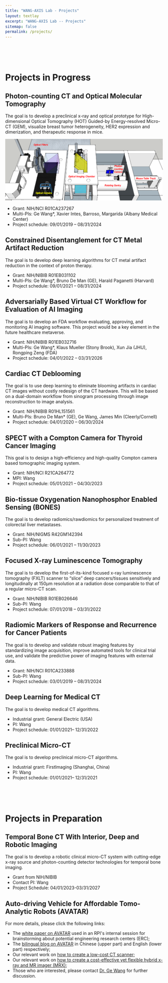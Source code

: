 ```yaml
---
title: "WANG-AXIS Lab - Projects"
layout: textlay
excerpt: "WANG-AXIS Lab -- Projects"
sitemap: false
permalink: /projects/
---
```



<!-- This content will not appear in the rendered Markdown 

# Projects

## Artificial Intelligence / Machine Learning for Tomographic Imaging
*	**2016 [First perspective](https://ieeexplore.ieee.org/document/7733110) on machine learning / deep learning for tomographic imaging**, as a roadmap for the new area of “deep reconstruction” / “Deep imaging” and a basis for the 1st special journal issue on this theme (IEEE Trans. Medical Imaging (TMI)), recognized as 2018 [IEEE Access Featured Article](https://ieeeaccess.ieee.org/featured-articles/deepimaging/)

*	**2017 Top 10 most downloaded articles of Med. Phys.** (Wang G, Kalra M, Orton C: [Machine learning will transform radiology significantly within the next 5 years](https://aapm.onlinelibrary.wiley.com/doi/full/10.1002/mp.12204), Med. Phys. 44:2041-2044; by the end of 2017, it received 1727 downloads)

*	**2018 IEEE TMI featured special issue**: Wang G, Ye JC, Mueller K, Fessler JA: Image Reconstruction Is a New Frontier of Machine Learning — Editorial for the Special Issue “[Machine Learning for Image Reconstruction](https://ieeexplore.ieee.org/document/8359079)”. IEEE TMI, June, 2018

*	**2018 Invited NIH Talks**: “[Large, Public, Multimodal Image Datasets” and “Tomographic Reconstruction with Machine Learning](https://www.nibib.nih.gov/newsevents/meetings-events/artificial-intelligence-medical-imaging-workshop)”, Artificial Intelligence in Medical Imaging Workshop, NIH, Bethesda, MD, Aug. 23, 2018 

*	**2019 Roadmap article in Radiology**: “[A Roadmap for Foundational Research on Artificial Intelligence in Medical Imaging: From the 2018 NIH/RSNA/ACR/The Academy Workshop](https://pubs.rsna.org/doi/10.1148/radiol.2019190613)” by Langlotz CP et al. 

*  **A series of journal papers** on deep neural networks for low-dose, sparse-data, superresolution, and other CT topics, as well as for MRI and other imaging modalities

*	**Strategic partnerships funded by GE and other companies** in the machine learning based imaging areas since 2018; and **AI PhD Mentoring Grant funded by IBM** since 2019

*	**NIH R01 on deep radiomics with Memorial Sloan Kettering, NIH AIP/R01 on deep hybrid imaging with MARS Inc.** (rated Top 1%), funded in 2019, and **NIH R01 on deep cardiac CT with GE and Cornell**, to be funded

*	**Editorial Board Member for the IOP Journal “[Machine Learning: Science step-and-shootTechnology](https://iopscience.iop.org/journal/2632-2153)”**, 2019 

*	**Advisory Board Member of the Cell Journal “[Patterns](https://www.cell.com/patterns/home)”**, which is dedicated to data science and machine learning, 2020 

*	**2019 *Nature Machine Intelligence* Article**: “[Competitive performance of a modularized deep
neural network compared to commercial algorithms for low-dose CT image reconstruction](https://www.nature.com/articles/s42256-019-0057-9)” by Shan HM, Padole A, Homayounieh F, Kruger U, Khera RD, Nitiwarangkul C, Kalra MK, Wang G 

*	**2019 Graduate Course at RPI on Medicine Imaging in the Deep Learning Framework**,
which is the first of its kind in the world (https://ima.umn.edu/2019-2020/SW10.14-
18.19/28288)

*	**Wang G, et al., Textbook “[Machine Learning for Tomographic Imaging](https://iopscience.iop.org/book/978-0-7503-2216-4)” (410 pages), IOP, 2019** (The first and only book in this area, announced in “[Physics World](https://physicsworld.com/a/a-machine-learning-revolution/)”), published in 2019, [Link](https://physicsworld.com/a/machine-learning-for-tomographic-imaging)
-->

<br/>
<br/>
<br/>

# Projects in Progress


## Photon-counting CT and Optical Molecular Tomography

The goal is to develop a preclinical x-ray and optical prototype for High-dimensional Optical Tomography (HOT) Guided-by Energy-resolved Micro-CT (GEM), visualize breast tumor heterogeneity, HER2 expression and dimerization, and therapeutic response in mice.

<p align = "left">
<img src = "https://raw.githubusercontent.com/WANG-AXIS/wang-axis.github.io/master/images/projects/photon_counting.png">
</p>
<p align = "left">
</p>

<!--Photon-counting X-ray and Optical Tomography for Preclinical Cancer Research ABSTRACT Preclinical imaging is a critical tool in cancer research. Since cancer exhibits very complex spatiotemporal features, there is a strong need for the development of novel imaging technologies to characterize cancerous tissues and their microenvironments. For this purpose, multimodal imaging has the best potential to provide anatomical, functional and molecular information concurrently in live and intact animals. Of our primary interest, human epidermal growth factor receptor 2 (HER2) expression has prognostic and predictive values in breast cancer. Currently, therapeutic monoclonal anti-HER2 antibodies that inhibit receptor dimerization are FDA- approved. However, an increasingly more complex view of the role of HER2 in breast cancer has emerged from genome sequencing that highlights the importance of inter- and intra-tumor heterogeneity in therapy resistance. Thus, there is a clear need for a non-invasive preclinical imaging modality that is capable of monitoring the interplay between HER2 receptor expression level, targeted drug delivery, and tumor response. The overall goal of this project is to develop a hybrid x-ray and optical prototype for High-dimensional Optical Tomography (HOT) Guided-by Energy-resolved Micro-CT (GEM), visualize and quantitate breast tumor heterogeneity, HER2 expression and dimerization, and therapeutic response in preclinical models. On the x- ray side, photon-counting micro-CT records individual x-ray photons and their energy levels, and enables chemically-specific material decomposition. As a result, a mouse anatomy can be represented in terms of water, lipid, bone, Calcium, Iodine, and Gadolinium. On the optical side, optical molecular tomography maps the distribution of functional biomarkers and molecular probes. Of great importance to targeted therapy, with in vivo Macroscopy Fluorescence Lifetime Förster Resonance Energy Transfer (MFLI-FRET) imaging, our recent results demonstrate that quantitative MFLI-FRET signals correlate strongly with intracellular drug delivery at the pathological site as validated via ex vivo immunohistochemistry analysis. Synergistically, basis materials resolved with photon-counting micro-CT can be related to unique optical properties, and used to correct a heterogeneous optical background for quantitative optical molecular tomography. Furthermore, contrast- enhanced micro-CT can identify regions of interest to regularize optical molecular tomography. The specific aims are to (1) prototype a hybrid HOTGEM system for comprehensive and synergistic x-ray and optical imaging, (2) develop joint methods for image reconstruction from datasets in multi-contrasts collected with the HOTGEM system, and (3) characterize breast cancer in xenograft systems with varying levels of HER2 and HER2-activating mutations using the HOTGEM system. Upon completion, the proposed HOTGEM system will have been validated to offer 50µm x-ray resolution for material decomposition and 100µm optical resolution for target localization in co-registration within 30 minutes for each hybrid in vivo scan, demonstrated to be a breakthrough for tomographic HER2 imaging, and ready for technology transfer and commercial translation.-->

* Grant: NIH/NCI R01CA237267 
* Multi-PIs: Ge Wang\*, Xavier Intes, Barroso, Margarida (Albany Medical Center)
* Project schedule: 09/01/2019 – 08/31/2024


## Constrained Disentanglement for CT Metal Artifact Reduction

The goal is to develop deep learning algorithms for CT metal artifact reduction in the context of proton therapy.

<!--The World Health Organization reported that cancer is the second leading cause of death globally and is re- sponsible for 9.6 million deaths in 2018. Approximately 50% of all cancer patients receive radiation therapy (RT). Many of them have metal implants, which induce image artifacts in the treatment planning CT images and compromise or preclude treatment in an estimated 15% of all radiation therapy patients. Despite extensive CT metal artifact reduction (MAR) research it remains one of the long-standing challenges in the CT field, without a clinically satisfactory solution. The overall goal of this project is to develop cutting-edge deep learning imaging methods and software solutions for commercial CT scanners to eliminate CT metal artifacts in general and improve RT in particular. We propose a three-pronged approach to systematically tackle this challenge in three specific aims: (1) adversarial learning techniques for estimation of sinogram missing data and metal traces; (2) constrained disentanglement (CODE) networks to remove CT image artifacts during image reconstruction, through post-processing, and in both data and image domains; and (3) systematic evaluation of our proposed CT MAR techniques and clinical translation into robust RT planning methods to maximize the RT treatment planning accuracy and thus improve patient outcomes. Our synergistic track records in CT MAR research, especially with deep imaging methods over the past three years, promises an unprecedented opportunity for a brand-new solution to CT MAR. For the first time we will integrate contemporary AI innovations in data preprocessing, image reconstruction, post-processing, observer studies and treatment planning synergistically in a unified data-driven framework, positioning this project uniquely to eliminate metal artifacts and their complications in radiation therapy. This project will be pursued through the long-term academic-industrial partnership among Dr. Ge Wang at Ren- sselaer Polytechnic Institute (RPI), Dr. Bruno De Man at GE Research Center (GRC), and Dr. Harald Paganetti at Massachusetts General Hospital (MGH). While our teams will collaborate closely through the whole project, GRC has a history of CT research and translation, including direct raw data processing, and will focus on Aim 1. RPI is a pioneering group in tomographic reconstruction, especially deep-learning-based CT imaging, and will lead Aim 2. The MGH team is at the forefront of radiation therapy research and will be responsible for Aim 3. Upon completion of this project, we will have redefined the state of the art of CT MAR, largely eliminating CT metal artifacts and substantially improving radiation therapy planning and delivery accuracy. With the above-proposed networks for CT MAR, metal artifacts will have been basically eliminated, targeting residual errors <10 HU for photon and proton therapy planning, with the goal of reducing the clinical diametric error to ±3% and the proton range error due to metal artifacts to <2mm. Since our approach is software-based and open-source, the path for technology transfer and clinical translation is clearly defined, as well tested before.-->

* Grant: NIH/NIBIB R01EB031102
* Multi-PIs: Ge Wang\*, Bruno De Man (GE), Harald Paganetti (Harvard)
* Project schedule: 09/01/2021 – 08/31/2024



## Adversarially Based Virtual CT Workflow for Evaluation of AI Imaging

The goal is to develop an FDA workflow evaluating, approving, and monitoring AI imaging software. This project would be a key element in the future healthcare metaverse.

<!--Adversarially Based Virtual CT Workflow for Evaluation of AI in Medical Imaging ABSTRACT Over the past several years, artificial intelligence (AI) and machine learning (ML), especially deep learning (DL), has been the most prominent direction of tomographic research, commercial development, clinical translation, and FDA evaluation. Recently, it has become widely recognized that deep neural networks often have generalizability issues and are vulnerable to adversarial attacks, deliberate or unintentional. This critical challenge must be addressed to optimize the performance of deep neural networks in medical applications. In January this year, FDA published an action plan for furthering the oversight for AI/DL-based software as medical devices (SaMDs). One major action underlined in the plan is “regulatory science methods related to algorithm bias and robustness”. The significance of ensuring the safety and effectiveness of AI/DL-based SaMDs cannot be overestimated since AI is expected to play a critical role in the future of medicine. In this context, the overall goal of this academic-FDA partnership R01 project is to generate diverse training and challenging testing datasets of low-dose CT (LDCT) scans, prototype a virtual CT workflow, and establish an evaluation methodology for AI-based imaging products to support FDA marketing authorization. The technical innovation lies in cutting-edge DL methods empowered by (a) adversarial learning to generate anatomically and pathologically representative features in the human chest; (b) adversarial attacking to probe the virtual CT workflow in individual steps and its entirety; and (c) systematic evaluation methods to better characterize and predict the clinical performance of AI-based imaging products. In contrast to other CT simulation pipelines, our Adversarially Based CT (ABC) platform relies on adversarial learning to ensure diversity and realism of the simulated data and images and improve the generalizability of deep networks, and utilizes adversarial samples to probe the ABC workflow to address the robustness of deep networks. The overarching hypothesis is that adversarial learning and attacking methods are powerful to deliver high- quality datasets for AI-based imaging research and performance evaluation. The specific aims are: (1) diverse patient modeling (SBU), (2) virtual CT scanning (UTSW), (3) deep CT imaging (RPI), (4) virtual workflow validation (FDA), and (5) ABC system dissemination (RPI-SBU-UTSW-FDA). In this project, generative adversarial learning will play an instrumental role in generating features of clinical semantics. Also, adversarial samples will be produced in both sinogram and image domains. In these complementary ways, AI-based imaging products can be efficiently evaluated for not only accuracy but also generalizability and robustness. Upon completion, our ABC workflow/platform will be made publicly available and readily extendable to other imaging modalities and other diseases. This ABC system will be shared through the FDA’s Catalog of Regulatory Science Tools, and uniquely well positioned to greatly facilitate the development, assessment and translation of emerging AI-based imaging products.-->


* Grant: NIH/NIBIB R01EB032716
* Multi-PIs: Ge Wang\*, Klaus Mueller (Stony Brook), Xun Jia (JHU), Rongping Zeng (FDA)
* Project schedule: 04/01/2022 – 03/31/2026


## Cardiac CT Deblooming 

The goal is to use deep learning to eliminate blooming artifacts in cardiac CT images without costly redesign of the CT hardware. This will be based on a dual-domain workflow from sinogram processing through image reconstruction to image analysis.

<!--Coronary artery disease (CAD) is the most common type of heart disease, killing over 370,000 Americans annu- ally2. Cardiac CT is a safe, accurate, non-invasive method widely employed for diagnosis of CAD and planning therapeutic interventions. With the current CT technology, calcium blooming artifacts severely limit the accuracy of coronary stenosis assessment. Similarly, stent blooming artifacts lead to overestimation of in-stent restenosis. As a result, many coronary CT angiography (CCTA) scans are non-diagnostic and result in patients receiving costly and invasive coronary angiography (ICA) procedures. Based on extensive feasibility results, the goal of this project is to use deep learning innovations to fundamen- tally eliminate blooming artifacts without costly redesign of the CT hardware. A consortium between GE Re- search, Rensselaer Polytechnic Institute and Weill Cornell Medicine will develop dedicated imaging protocols and machine learning methods to avoid or minimize blooming artifacts and evaluate the clinical impact of the proposed solutions. In Aim 1, the CT scan protocol will be optimized and paired with deep learning reconstruc- tion and post-processing algorithms to generate high-resolution CT images and prevent blooming artifacts. In Aim 2, image-domain and raw-data-domain deep learning processing algorithms will be developed to correct for residual blooming. After successful demonstration of the proposed methods on phantom scans and emulated clinical datasets, in Aim 3 the proposed CT methods will be clinically demonstrated and optimized based on 100 patients with coronary artery disease, using intravascular ultrasound as the ground-truth reference. At the end of the project, we will have demonstrated and publicly disseminated a systematic methodology to essentially remove blooming artifacts in cardiac CT without a costly hardware upgrade. This will be another suc- cess of deep learning, enabling accurate coronary stenosis assessment and eliminating many unnecessary diag- nostic catheterizations.-->

* Grant: NIH/NIBIB R01HL151561
* Multi-PIs: Bruno De Man\* (GE), Ge Wang, James Min (Cleerly/Cornell)
* Project schedule: 04/01/2020 – 06/30/2024


## SPECT with a Compton Camera for Thyroid Cancer Imaging

This goal is to design a high-efficiency and high-quality Compton camera based tomographic imaging system.

<!--SPECT with a Compton Camera for Thyroid Cancer Imaging ABSTRACT The thyroid gland is butterfly-shaped in the lower front of the neck, and secretes hormones for normal biological functions. The incidence of thyroid nodules increases with age, involving more than half of the population. Thyroid cancer is the most common type of endocrine-related cancer and the most common cancer in young women, with over 50K new cases per year in the United States. To detect and treat thyroid cancer, it is desired to characterize the nodule accurately. Currently, single photon emission computed tomography (SPECT) and computed tomography (CT) are used with radioiodine scintigraphy to evaluate patients with thyroid cancer. The gamma camera for SPECT contains a mechanical collimator that greatly compromises dose efficiency and limits diagnostic sensitivity. Fortunately, the Compton camera is emerging as an ideal approach for mapping the distribution of radiopharmaceuticals inside the thyroid. It is because the Compton camera requires no mechanical collimation and in principle rejects no gamma ray photon. Hence, radiation dose will be reduced by orders of magnitude in screening and follow-up scans of patients. In this R21 project, we will design a high-efficiency and high-quality tomographic imaging system with a Compton camera dedicated to thyroid cancer imaging, and develop an associated software package for Compton scattering based SPECT imaging. The major innovation lies in the deep learning empowered image reconstruction and the Timepix3-based Compton camera for thyroid cancer imaging. The proposed techniques help reduce radiation dose dramatically, improve the imaging speed, and enhance image quality and diagnostic performance, having a great potential for clinical translation. The three specific aims are defined as follows: (1) a Monte Carlo simulator will be developed for gamma ray Compton data synthesis; (b) deep reconstruction algorithms will be developed for Compton camera based SPECT, and (c) a SPECT system will be designed in numerical simulation and phantom experiments for ultra-low-dose thyroid imaging. Upon the completion of this project, the simulation and reconstruction software tools should have been developed for tomographic imaging of the radiotracer distribution in the human thyroid, and a point of care (POC) SPECT system will have been designed with the Compton camera and experimentally verified for a superior diagnostic performance at an ultra-low dose. The synergy among the deep learning techniques and the cutting-edge Timepix3 camera will have been demonstrated for a follow-up R01 proposal.-->

* Grant: NIH/NCI R21CA264772
* MPI: Wang
* Project schedule: 05/01/2021 – 04/30/2023



## Bio-tissue Oxygenation Nanophosphor Enabled Sensing (BONES)

The goal is to develop radiomics/rawdiomics for personalized treatment of colorectal liver metastases.

* Grant: NIH/NIGMS R42GM142394
* Sub-PI: Wang
* Project schedule: 06/01/2021 – 11/30/2023



## Focused X-ray Luminescence Tomography

The goal is to develop the first-of-its-kind focused x-ray luminescence tomography (FXLT) scanner to “slice” deep cancers/tissues sensitively and longitudinally at 150μm resolution at a radiation dose comparable to that of a regular micro-CT scan.

* Grant: NIH/NIBIB R01EB026646 
* Sub-PI: Wang
* Project schedule: 07/01/2018 – 03/31/2022



## Radiomic Markers of Response and Recurrence for Cancer Patients

The goal is to develop and validate robust imaging features by standardizing image acquisition, improve automated tools for clinical trial use, and validate the predictive power of imaging features with external data.

* Grant: NIH/NCI R01CA233888
* Sub-PI: Wang
* Project schedule: 03/01/2019 – 08/31/2024


## Deep Learning for Medical CT

The goal is to develop medical CT algorithms.

* Industrial grant: General Electric (USA)
* PI: Wang
* Project schedule: 01/01/2021– 12/31/2022


## Preclinical Micro-CT

The goal is to develop preclinical micro-CT algorithms.

* Industrial grant: FirstImaging (Shanghai, China)
* PI: Wang
* Project schedule: 01/01/2021– 12/31/2021


<br/>
<br/>
<br/>



# Projects in Preparation


## Temporal Bone CT With Interior, Deep and Robotic Imaging

The goal is to develop a robotic clinical micro-CT system with cutting-edge x-ray source and photon-counting detector technologies for temporal bone imaging.

* Grant from NIH/NIBIB
* Contact PI: Wang
* Project Schedule: 04/01/2023-03/31/2027


## Auto-driving Vehicle for Affordable Tomo-Analytic Robots (AVATAR)

<!--Given unprecedented progresses in the engineering field over the past decade or so, the development of AVATAR is timely to integrate cutting-edge machine learning, auto-driving, medical imaging, robot, computer vision, virtual/mixed reality, high-performance computing, and internet technologies, and change the landscape of the imaging world. This is particularly helpful for cancer screening, diagnosis, and follow-up in underdeveloped countries. We are open to collaborate with those who are interested to address the healthcare needs in low-middle income countries (LMIC).-->

For more details, please click the following links:

*	The [white paper on AVATAR](http://biotech.rpi.edu/sites/default/files/AVATAR-RPI.pdf) used in an RPI's internal session for brainstorming about potential engineering research centers (ERC);
*	The [bilingual blog on AVATAR](https://mp.weixin.qq.com/s/dsZnqY-CeDYn1uBrZAFIXw) in Chinese (upper part) and English (lower part) respectively;
*	Our relevant work on [how to create a low-cost CT scanner](http://live.iop-pp01.agh.sleek.net/2015/01/28/how-to-create-a-low-cost-ct-scanner/);
*	Our relevant work on [how to create a cost-effective yet flexible hybrid x-ray and MR imager (MRX)](https://ieeexplore.ieee.org/document/7779075/);
*	Those who are interested, please contact [Dr. Ge Wang](http://biotech.rpi.edu/centers/bic/people/faculty/ge-wang) for further discussion.


<br/>
<br/>
<br/>


<!-- This content will not appear in the rendered Markdown 

# Projects (Completed)

## Cone-beam Spiral CT 

*	CT plays a central role in imaging, mainly achieved with spiral/helical cone-beam/multi-slice scanning. Ge Wang pioneered the first spiral cone-beam CT algorithms in 1991, has systematically working  on this topic with major and lasting impacts, and been recognized as Fellow of National Academy of Inventors. There are > 100M medical scans yearly, with a majority in the [spiral/helical cone-beam/multi-slice scanning mode](http://www.rdmag.com/award-winners/2014/08/flattening-yields-faster-ct) . Also, there are over 500-million [spiral cone-beam/multi-slice airport CT scans](http://www.dhs.gov/blog/2014/01/24/tsa-blog-year-review-2013). [Spiral cone-beam CT methods](http://iopscience.iop.org/0031-9155/52/6/R01) have been extensively studied since 1991 (~2-million Google hits under alternative phrases) to solve this "long object problem" (longitudinal data truncation). 


## Fan-beam Spiral CT (Simpler/special case of cone-beam spiral CT)
*	A series of publications (1994-1997) establishing the superiority of spiral/helical fan-beam CT over the step-and-shoot scan mode that had been popular since the advent of CT. Our work was remarked in an editorial as “the state of the art in spiral CT” (Kalender, Radiology 197:578-580, 1995), having played a significant role in accelerating the transition into the spiral CT era.



## Interior Tomography & Omni-Tomography
*	[Breakthrough papers on interior tomography](http://iopscience.iop.org/0031-9155/58/16/R161) to solve the long-standing “interior problem” (transverse data truncation) (2007-2013), with major practical benefits .
*	General interior tomography as a guiding principle that enables omni-tomography (2011) (“all-in-one”) to acquire different datasets (“all-at-once”), with simultaneous CT-MRI and simultaneous CT-SPECT as examples [[ref1](http://iopscience.iop.org/0031-9155/58/16/R161), [ref2](http://medicalphysicsweb.org/cws/article/opinion/51026), [ref3](http://spectrum.ieee.org/biomedical/imaging/path-found-to-a-combined-mri-and-ct-scanner)]


## Bioluminescence Tomography & Luminescence Tomography
*	[Initial papers](http://www.nature.com/nbt/journal/v23/n3/pdf/nbt1074.pdf) on bioluminescence tomography (BLT) (2004), featured in Nature Biotechnology .
*	X-ray micro-modulated luminescence tomography (XMLT) (2014) as a new approach for microscopic imaging via combination of x-ray focusing and x-ray-induced luminescence emission.


## Bibliometrics
*	[Axiomatic index (A-index)](http://www.ncbi.nlm.nih.gov/pubmed/23720314) for quantification of individual academic credits to improve h- and other indices. This methodology was featured in [PNAS](http://www.pnas.org/content/110/24/9615.extract), and used by [AMiner](http://arnetminer.org). Its application in assessing any NIH review bias was reported in [Nature](http://www.nature.com/news/seven-days-1-7-february-2013-1.12364) and [Science](http://news.sciencemag.org/scienceinsider/2013/02/new-analysis-challenges-study-su.html).

-->



